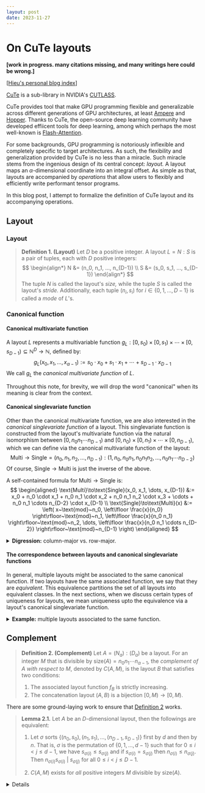 ```yaml
---
layout: post
date: 2023-11-27
---
```


# On CuTe layouts

**[work in progress. many citations missing, and many writings here could be wrong.]**

[[Hieu's personal blog index](./index)]

[CuTe](https://github.com/NVIDIA/cutlass/tree/main/include/cute) is a
sub-library in NVIDIA's [CUTLASS](https://github.com/nvidia/cutlass).

CuTe provides tool that make GPU programming flexible and generalizable across
different generations of GPU architectures, at least
[Ampere](https://www.nvidia.com/en-us/data-center/ampere-architecture/) and
[Hopper](https://www.nvidia.com/en-us/data-center/technologies/hopper-architecture/).
Thanks to CuTe, the open-source deep learning community have developed effiicent
tools for deep learning, among which perhaps the most well-known is
[Flash-Attention](https://github.com/Dao-AILab/flash-attention).

For some backgrounds, GPU programming is notoriously inflexible and completely
specific to target architectures. As such, the flexibility and generalization
provided by CuTe is no less than a miracle. Such miracle stems from the
ingenious design of its central concept:
*layout.* A layout maps an $\alpha$-dimensional coordinate into an integral
offset. As simple as that, layouts are accompanied by *operations* that allow
users to flexibly and efficiently write performant tensor programs.

In this blog post, I attempt to formalize the definition of CuTe layout and its
accompanying operations.

## Layout

### Layout
<div id="layout-def"></div>

>**Definition 1. (Layout)** Let $D$ be a positive integer. A layout $L = N :
S$ is a pair of tuples, each with $D$ positive integers:
>$$
\begin{align*}
N &= (n_0, n_1, ..., n_{D-1}) \\
S &= (s_0, s_1, ..., s_{D-1})
\end{align*}
>$$
> The tuple $N$ is called the layout's *size,* while the tuple $S$ is called the
layout's *stride.* Additionally, each tuple $(n_i, s_i)$ for $i \in \{0, 1,
\dots, D-1\}$ is called a *mode* of $L$'s.

### Canonical function

#### Canonical multivariate function
A layout $L$ represents a multivariable function $g_L : [0, s_0) \times [0,
s_1) \times \cdots \times [0, s_{D - 1}) \subseteq \mathbb{N}^{D} \to
\mathbb{N}$, defined by:
$$
g_L(x_0, x_1, \dots, x_{\alpha-1}) := s_0 \cdot x_0 + s_1 \cdot x_1 + \cdots + s_{D-1} \cdot x_{D-1}
$$
We call $g_L$ the *canonical multivariate function* of $L$.

Throughout this note, for brevity, we will drop the word "canonical" when its
meaning is clear from the context.

#### Canonical singlevariate function
Other than the canonical multivariate function, we are also interested in the
*canonical singlevariate function* of a layout. This singlevariate function is
constructed from the layout's multivariate function via the natural isomorphism
between $[0, n_0 n_1 \cdots n_{D-1})$ and $[0, n_0) \times [0, n_1) \times
\cdots \times [0, n_{D - 1})$, which we can define via the canonical
multivariate function of the layout:
$$
\text{Multi}\to\text{Single}
    = (n_0, n_1, n_2, \dots, n_{D-1}) :
      (1, n_0, n_0 n_1, n_0 n_1 n_2, \dots, n_0 n_1 \cdots n_{D-2})
$$
Of course, $\text{Single}\to\text{Multi}$ is just the inverse of the above.

A self-contained formula for $\text{Multi}\to\text{Single}$ is:
$$
\begin{aligned}
\text{Multi}\to\text{Single}(x_0, x_1, \dots, x_{D-1})
  &:= x_0
    + n_0 \cdot x_1
    + n_0 n_1 \cdot x_2
    + n_0 n_1 n_2 \cdot x_3
    + \cdots
    + n_0 n_1 \cdots n_{D-2} \cdot x_{D-1} \\
\text{Single}\to\text{Multi}(x)
  &:= \left(
    x~\text{mod}~n_0,
    \left\lfloor \frac{x}{n_0} \right\rfloor~\text{mod}~n_1,
    \left\lfloor \frac{x}{n_0 n_1} \right\rfloor~\text{mod}~n_2,
    \dots,
    \left\lfloor \frac{x}{n_0 n_1 \cdots n_{D-2}} \right\rfloor~\text{mod}~n_{D-1}
  \right)
\end{aligned}
$$
<details markdown='1'>
<summary><b>Digression:</b> column-major vs. row-major.</summary>

The way we define the singlevariate function of a layout corresponds to how we
traverse the layout's $D$-dimensional coordinate space from left to right. This
traversal is sometimes called the *column-major* traversal. Column-major
traversal is used in MATLAB and Fortran. In contrast, most modern deep learning
framework like `numpy`, `torch`, and `jax` ise the row-major traversal. It is
possible to redefine the entire theory on layouts using row-major traversal, but
we choose to follow CuTe's original choice of being column-major.

</details>

#### The correspondence between layouts and canonical singlevariate functions
In general, multiple layouts might be associated to the same canonical function.
If two layouts have the same associated function, we say that they are
*equivalent*. This equivalence partitions the set of all layouts into equivalent
classes. In the next sections, when we discuss certain types of uniqueness for
layouts, we mean uniqueness upto the equivalence via a layout's canonical
singlevariate function.

<details markdown='1'>

<summary><b>Example:</b> multiple layouts associated to the same function.</summary>

The two layouts $A = (10) : (3)$ and $B = (2, 5) : (3, 6)$ share the same
function: $f_A(x) = f_B(x) = 3x$  for all $x \in \{0, 1, \dots 9 \}$

</details>


## Complement

<div id="complement-def"></div>

> **Definition 2. (Complement)**
Let $A = (N_a) : (D_a)$ be a layout.  For an integer $M$ that is divisible by
$\text{size}(A) = n_0 n_1 \cdots n_{\alpha-1}$, the *complement of $A$ with
respect to $M$*, denoted by $C(A, M)$, is the layout $B$ that satisfies two
conditions:
> 1. The associated layout function $f_B$ is strictly increasing.
> 2. The concatenation layout $(A, B)$ is a bijection $[0, M) \to [0, M)$.

There are some ground-laying work to ensure that [Definition 2](#complement-def) works.

<div id="complement-exist"></div>

> **Lemma 2.1.** Let $A$ be an $D$-dimensional layout, then the followings are equivalent:
>
> 1. Let $\sigma$ sorts $\{(n_0, s_0), (n_1, s_1), \dots, (n_{D-1}, s_{D-1})\}$
first by $d$ and then by $n$.
That is, $\sigma$ is the permutation of $\{0, 1, \dots, d-1\}$ such that for $0
\leq i < j \leq d-1$, we have $s_{\sigma(i)} \leq s_{\sigma(j)}$ and if
$s_{\sigma(i)} = s_{\sigma(j)}$ then $n_{\sigma(i)} \leq n_{\sigma(j)}$.
Then $n_{\sigma(i)} s_{\sigma(i)}~|~s_{\sigma(j)}$ for all $0 \leq i < j \leq D-1$.
>
> 2. $C(A, M)$ exists for *all* positive integers $M$ divisible by $\text{size}(A)$.





<details markdown='1'>
<br><br><br><br><br><br><br><br><br><br><br><br>

Consider the layout $A = (4) : (3)$ which maps $(0, 1, 2, 3) \mapsto (0, 3, 6, 9)$.
We will try to determine the complement $B := \text{Complement}(A, 24)$.

To that end, we want to find a layout $B = (m, n) : (e, f)$ such that the
concatenation $(A, B)$ maps $[0, 24) \mapsto [0, 24)$ bijectively.

Equivalently:
$$
\begin{aligned}
&~~~~~~~~~(4, m, n) : (3, e, f)~\text{maps}~[0, 24) \mapsto [0, 24) \\
&\Longrightarrow (4, 3, 2) : (3, 1, 12)~\text{maps}~[0, 24) \mapsto [0, 24) \\
\end{aligned}
$$

Therefore $B = (3, 2) : (1, 12)$.

In fact, more generally, we have $\text{complement}(A, 12k) = (3, 2k) : (1, 12)$ for
each positive integer $k$.

Maybe another more general rule is that
$\boxed{ \text{complement}\big( (n) : (d), knd \big) = (d, k) : (1, nd) }$.
</details>